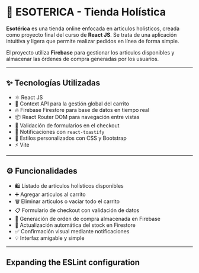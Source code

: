 # 🔮 ESOTERICA - Tienda Holística

**Esotérica** es una tienda online enfocada en articulos holísticos, creada como proyecto final del curso de **React JS**. Se trata de una aplicación intuitiva y ligera que permite realizar pedidos en línea de forma simple.

El proyecto utiliza **Firebase** para gestionar los articulos disponibles y almacenar las órdenes de compra generadas por los usuarios.

---

## ✨ Tecnologías Utilizadas

- ⚛️ React JS
- 🛒 Context API para la gestión global del carrito
- 🔥 Firebase Firestore para base de datos en tiempo real
- 📦 React Router DOM para navegación entre vistas
- 🧾 Validación de formularios en el checkout
- 🔔 Notificaciones con `react-toastify`
- 🎨 Estilos personalizados con CSS y Bootstrap
- ⚡ Vite 

---

## ⚙️ Funcionalidades

- 🛍️ Listado de articulos holísticos disponibles
- ➕ Agregar articulos al carrito
- 🗑️ Eliminar articulos o vaciar todo el carrito
- 📋 Formulario de checkout con validación de datos
- 🧾 Generación de orden de compra almacenada en Firebase
- 🔄 Actualización automática del stock en Firestore
- ✅ Confirmación visual mediante notificaciones
- 💡 Interfaz amigable y simple
---








## Expanding the ESLint configuration


